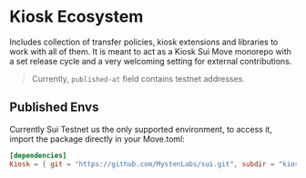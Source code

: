 # Kiosk Ecosystem

Includes collection of transfer policies, kiosk extensions and libraries to work with all of them. It is meant to act as a Kiosk Sui Move monorepo with a set release cycle and a very welcoming setting for external contributions.

> Currently, `published-at` field contains testnet addresses.

## Published Envs

Currently Sui Testnet us the only supported environment, to access it, import the package directly in your Move.toml:

```toml
[dependencies]
Kiosk = { git = "https://github.com/MystenLabs/sui.git", subdir = "kiosk", rev = "main" }
```
